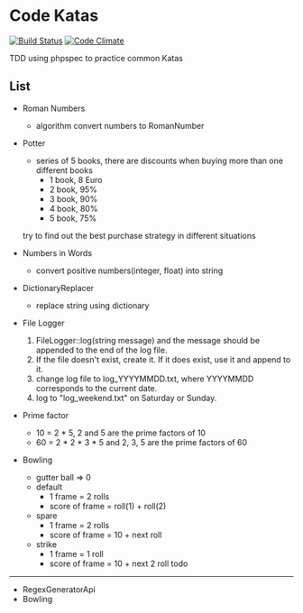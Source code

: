 Code Katas
=================

[![Build Status](https://travis-ci.org/leinbg/CodeKatas.svg?branch=master)](https://travis-ci.org/leinbg/CodeKatas)
[![Code Climate](https://codeclimate.com/github/leinbg/CodeKatas/badges/gpa.svg)](https://codeclimate.com/github/leinbg/CodeKatas)

TDD using phpspec to practice common Katas

List
------
- Roman Numbers
    - algorithm convert numbers to RomanNumber
- Potter
    - series of 5 books, there are discounts when buying more than one different books
        - 1 book, 8 Euro
        - 2 book, 95%
        - 3 book, 90%
        - 4 book, 80%
        - 5 book, 75%

	try to find out the best purchase strategy in different situations
- Numbers in Words
    - convert positive numbers(integer, float) into string
- DictionaryReplacer
    - replace string using dictionary
- File Logger
    1. FileLogger::log(string message) and the message should be appended to the end of the log file. 
    2. If the file doesn't exist, create it. If it does exist, use it and append to it.
    3. change log file to log_YYYYMMDD.txt, where YYYYMMDD corresponds to the current date.
    4. log to "log_weekend.txt" on Saturday or Sunday.
- Prime factor
    - 10 = 2 * 5, 2 and 5 are the prime factors of 10
    - 60 = 2 * 2 * 3 * 5 and 2, 3, 5 are the prime factors of 60
- Bowling
    - gutter ball => 0
    - default 
        - 1 frame = 2 rolls
        - score of frame = roll(1) + roll(2)
    - spare
        - 1 frame = 2 rolls
        - score of frame = 10 + next roll
    - strike
        - 1 frame = 1 roll
        - score of frame = 10 + next 2 roll
todo
-----
- RegexGeneratorApi
- Bowling